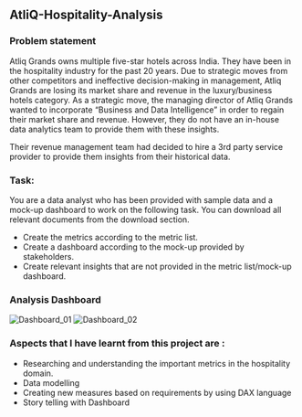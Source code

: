 ## AtliQ-Hospitality-Analysis

### Problem statement

Atliq Grands owns multiple five-star hotels across India. They have been in the hospitality industry for the past 20 years. Due to strategic moves from other competitors and ineffective decision-making in management, Atliq Grands are losing its market share and revenue in the luxury/business hotels category. As a strategic move, the managing director of Atliq Grands wanted to incorporate “Business and Data Intelligence” in order to regain their market share and revenue. However, they do not have an in-house data analytics team to provide them with these insights.

Their revenue management team had decided to hire a 3rd party service provider to provide them insights from their historical data.

### Task:
You are a data analyst who has been provided with sample data and a mock-up dashboard to work on the following task. You can download all relevant documents from the download section.
- Create the metrics according to the metric list.
- Create a dashboard according to the mock-up provided by stakeholders.
- Create relevant insights that are not provided in the metric list/mock-up dashboard.

### Analysis Dashboard

![Dashboard_01](https://user-images.githubusercontent.com/93145713/192952537-87c1371f-928c-4c75-a75c-b06eda502103.png)
![Dashboard_02](https://user-images.githubusercontent.com/93145713/192952588-8f7d2340-a20d-493e-8e7c-38d0f63acba3.png)



### Aspects that I have learnt from this project are :
- Researching and understanding the important metrics in the hospitality domain. 
- Data modelling
- Creating new measures based on requirements by using DAX language
- Story telling with Dashboard
